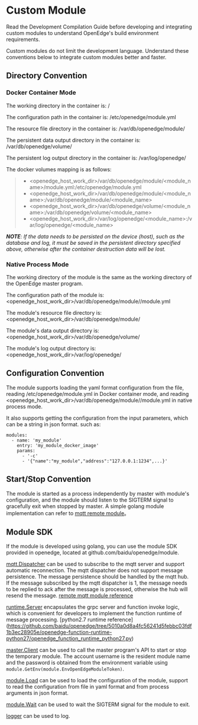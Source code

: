 # Custom Module

Read the Development Compilation Guide before developing and integrating custom modules to understand OpenEdge's build environment requirements.

Custom modules do not limit the development language. Understand these conventions below to integrate custom modules better and faster.

## Directory Convention

### Docker Container Mode

The working directory in the container is: /

The configuration path in the container is: /etc/openedge/module.yml

The resource file directory in the container is: /var/db/openedge/module/<module name>

The persistent data output directory in the container is: /var/db/openedge/volume/<module name>

The persistent log output directory in the container is: /var/log/openedge/<module name>

The docker volumes mapping is as follows:

> - <openedge_host_work_dir>/var/db/openedge/module/<module_name>/module.yml:/etc/openedge/module.yml
> - <openedge_host_work_dir>/var/db/openedge/module/<module_name>:/var/db/openedge/module/<module_name>
> - <openedge_host_work_dir>/var/db/openedge/volume/<module_name>:/var/db/openedge/volume/<module_name>
> - <openedge_host_work_dir>/var/log/openedge/<module_name>:/var/log/openedge/<module_name>

_**NOTE**: If the data needs to be persisted on the device (host), such as the database and log, it must be saved in the persistent directory specified above, otherwise after the container destruction data will be lost._

### Native Process Mode

The working directory of the module is the same as the working directory of the OpenEdge master program.

The configuration path of the module is: <openedge_host_work_dir>/var/db/openedge/module/<module name>/module.yml

The module's resource file directory is: <openedge_host_work_dir>/var/db/openedge/module/<module name>

The module's data output directory is: <openedge_host_work_dir>/var/db/openedge/volume/<module name>

The module's log output directory is: <openedge_host_work_dir>/var/log/openedge/<module name>

## Configuration Convention

The module supports loading the yaml format configuration from the file, reading /etc/openedge/module.yml in Docker container mode, and reading <openedge_host_work_dir>/var/db/openedge/module/<module name>/module.yml in native process mode.

It also supports getting the configuration from the input parameters, which can be a string in json format. such as:

    modules:
      - name: 'my_module'
        entry: 'my_module_docker_image'
        params:
          - '-c'
          - '{"name":"my_module","address":"127.0.0.1:1234",...}'


## Start/Stop Convention

The module is started as a process independently by master with module's configuration, and the module should listen to the SIGTERM signal to gracefully exit when stopped by master. A simple golang module implementation can refer to [mqtt remote module](https://github.com/baidu/openedge/tree/5010a0d8a4fc56241d5febbc03fdf1b3ec28905e/openedge-remote-mqtt)。

## Module SDK

If the module is developed using golang, you can use the module SDK provided in openedge, located at github.com/baidu/openedge/module.

[mqtt.Dispatcher](https://github.com/baidu/openedge/tree/5010a0d8a4fc56241d5febbc03fdf1b3ec28905e/module/mqtt/dispatcher.go) can be used to subscribe to the mqtt server and support automatic reconnection. The mqtt dispatcher does not support message persistence. The message persistence should be handled by the mqtt hub. If the message subscribed by the mqtt dispatcher is 1, the message needs to be replied to ack after the message is processed, otherwise the hub will resend the message. [remote mqtt module reference](https://github.com/baidu/openedge/tree/5010a0d8a4fc56241d5febbc03fdf1b3ec28905e/openedge-remote-mqtt/main.go)

[runtime.Server](https://github.com/baidu/openedge/tree/5010a0d8a4fc56241d5febbc03fdf1b3ec28905e/module/function/runtime/server.go) encapsulates the grpc server and function invoke logic, which is convenient for developers to implement the function runtime of message processing. [python2.7 runtime reference]
(https://github.com/baidu/openedge/tree/5010a0d8a4fc56241d5febbc03fdf1b3ec28905e/openedge-function-runtime-python27/openedge_function_runtime_python27.py)

[master.Client](https://github.com/baidu/openedge/tree/5010a0d8a4fc56241d5febbc03fdf1b3ec28905e/module/master/client.go) can be used to call the master program's API to start or stop the temporary module. The account username is the resident module name and the password is obtained from the environment variable using ```module.GetEnv(module.EnvOpenEdgeModuleToken)```.

[module.Load](https://github.com/baidu/openedge/tree/5010a0d8a4fc56241d5febbc03fdf1b3ec28905e/module/module.go) can be used to load the configuration of the module, support to read the configuration from file in yaml format and from process arguments in json format.

[module.Wait](https://github.com/baidu/openedge/tree/5010a0d8a4fc56241d5febbc03fdf1b3ec28905e/module/module.go) can be used to wait the SIGTERM signal for the module to exit.

[logger](https://github.com/baidu/openedge/tree/5010a0d8a4fc56241d5febbc03fdf1b3ec28905e/module/logger/logger.go) can be used to log.
